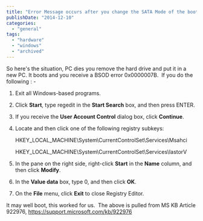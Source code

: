 ```yaml
---
title: "Error Message occurs after you change the SATA Mode of the boot drive"
publishDate: "2014-12-10"
categories: 
  - "general"
tags: 
  - "hardware"
  - "windows"
  - "archived"
---
```


So here's the situation, PC dies you remove the hard drive and put it in a new PC. It boots and you receive a BSOD error 0x0000007B.  If you do the following : -

1. Exit all Windows-based programs.
2. Click **Start**, type regedit in the **Start Search** box, and then press ENTER.
3. If you receive the **User Account Control** dialog box, click **Continue**.
4. Locate and then click one of the following registry subkeys:
    
    HKEY\_LOCAL\_MACHINE\\System\\CurrentControlSet\\Services\\Msahci
    
    HKEY\_LOCAL\_MACHINE\\System\\CurrentControlSet\\Services\\IastorV
    
5. In the pane on the right side, right-click **Start** in the **Name** column, and then click **Modify**.
6. In the **Value data** box, type 0, and then click **OK**.
7. On the **File** menu, click **Exit** to close Registry Editor.

It may well boot, this worked for us.  The above is pulled from MS KB Article 922976, https://support.microsoft.com/kb/922976
